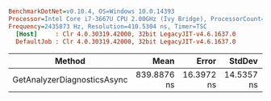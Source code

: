 ``` ini

BenchmarkDotNet=v0.10.4, OS=Windows 10.0.14393
Processor=Intel Core i7-3667U CPU 2.00GHz (Ivy Bridge), ProcessorCount=4
Frequency=2435873 Hz, Resolution=410.5304 ns, Timer=TSC
  [Host]     : Clr 4.0.30319.42000, 32bit LegacyJIT-v4.6.1637.0
  DefaultJob : Clr 4.0.30319.42000, 32bit LegacyJIT-v4.6.1637.0


```
 |                      Method |        Mean |      Error |     StdDev |  Gen 0 | Allocated |
 |---------------------------- |------------:|-----------:|-----------:|-------:|----------:|
 | GetAnalyzerDiagnosticsAsync | 839.8876 ns | 16.3972 ns | 14.5357 ns | 0.1184 |      0 GB |
